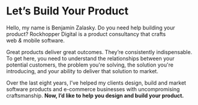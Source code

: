 <h1>Let’s&nbsp;Build Your&nbsp;Product</h1>

<p class="lede"> Hello, my name is Benjamin Zalasky. Do&nbsp;you need help
building your product? Rockhopper Digital is a product consultancy that crafts
<span>web</span>&nbsp;<em>&</em>&nbsp;<span>mobile</span> software.</p>

Great products deliver great outcomes. They’re consistently indispensable. To
get here, you need to understand the relationships between your potential
customers, the problem you're solving, the solution you're introducing, and your
ability to deliver that solution to market.

Over the last eight years, I’ve helped my clients design, build and market
software products and e-commerce businesses with uncompromising craftsmanship.
<strong>Now, I’d like to help you design and build your product.</strong>
